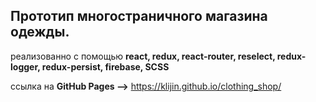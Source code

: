 ## Прототип многостраничного магазина одежды.

 реализованно с помощью **react, redux, react-router, reselect, redux-logger, redux-persist, firebase, SCSS**

  ссылка на **GitHub Pages -->** https://klijin.github.io/clothing_shop/

